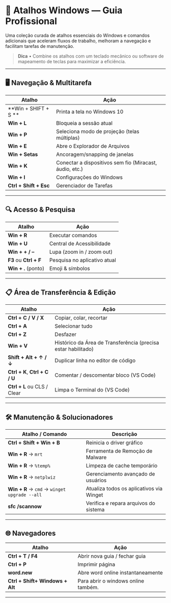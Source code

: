 # 📑 Atalhos Windows — Guia Profissional

Uma coleção curada de atalhos essenciais do Windows e comandos adicionais que aceleram fluxos de trabalho, melhoram a navegação e facilitam tarefas de manutenção.

> **Dica** • Combine os atalhos com um teclado mecânico ou software de mapeamento de teclas para maximizar a eficiência.

---

## 🖥️ Navegação & Multitarefa

| Atalho | Ação |
| ------ | ---- |
| **Win + SHIFT + S ** | Printa a tela no Windows 10|
| **Win + L** | Bloqueia a sessão atual |
| **Win + P** | Seleciona modo de projeção (telas múltiplas) |
| **Win + E** | Abre o Explorador de Arquivos |
| **Win + Setas** | Ancoragem/snapping de janelas |
| **Win + K** | Conectar a dispositivos sem fio (Miracast, áudio, etc.) |
| **Win + I** | Configurações do Windows |
| **Ctrl + Shift + Esc** | Gerenciador de Tarefas |

---

## 🔍 Acesso & Pesquisa

| Atalho | Ação |
| ------ | ---- |
| **Win + R** | Executar comandos |
| **Win + U** | Central de Acessibilidade |
| **Win + + / –** | Lupa (zoom in / zoom out) |
| **F3** ou **Ctrl + F** | Pesquisa no aplicativo atual |
| **Win + .** (ponto) | Emoji & símbolos |

---

## 📋 Área de Transferência & Edição

| Atalho | Ação |
| ------ | ---- |
| **Ctrl + C / V / X** | Copiar, colar, recortar |
| **Ctrl + A** | Selecionar tudo |
| **Ctrl + Z** | Desfazer |
| **Win + V** | Histórico da Área de Transferência (precisa estar habilitado) |
| **Shift + Alt + ↑ / ↓** | Duplicar linha no editor de código |
| **Ctrl + K**, **Ctrl + C / U** | Comentar / descomentar bloco (VS Code) |
| **Ctrl + L** ou CLS / Clear | Limpa o Terminal do (VS Code) |
---

## 🛠️ Manutenção & Solucionadores

| Atalho / Comando | Descrição |
| ---------------- | --------- |
| **Ctrl + Shift + Win + B** | Reinicia o driver gráfico |
| **Win + R** → `mrt` | Ferramenta de Remoção de Malware |
| **Win + R** → `%temp%` | Limpeza de cache temporário |
| **Win + R** → `netplwiz` | Gerenciamento avançado de usuários |
| **Win + R** → `cmd` → `winget upgrade --all` | Atualiza todos os aplicativos via Winget |
| **sfc /scannow** | Verifica e repara arquivos do sistema |

---

## 🌐 Navegadores

| Atalho | Ação |
| ------ | ---- |
| **Ctrl + T / F4** | Abrir nova guia / fechar guia |
| **Ctrl + P** | Imprimir página |
| **word.new** | Abre word online instantaneamente |
 **Ctrl + Shift+ Windows + Alt** | Para abrir o windows online também.


---


